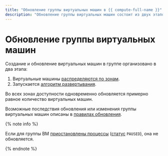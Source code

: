 ```yaml
---
title: "Обновление группы виртуальных машин в {{ compute-full-name }}"
description: "Обновление группы виртуальных машин состоит из двух этапов: сначала ВМ распределяются по зонам, а после запускается алгоритм развертывания." 
---
```


# Обновление группы виртуальных машин


Создание и обновление виртуальных машин в группе организовано в два этапа:
1. Виртуальные машины [распределяются по зонам](./zones.md).
1. Запускается [алгоритм развертывания](./deploy.md).

Во всех зонах доступности одновременно обновляется примерно равное количество виртуальных машин. 

Возможные последствия обновления или изменения группы виртуальных машин описаны в [правилах обновления](instance.md).

{% note info %}

Если для группы ВМ [приостановлены процессы](../stopping-pausing.md) ([статус](../statuses.md#group-statuses) `PAUSED`), она не обновляется.

{% endnote %} 